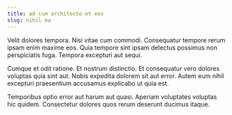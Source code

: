 ```yaml
---
title: ad cum architecto et eos
slug: nihil ea
---
```


Velit dolores tempora. Nisi vitae cum commodi. Consequatur tempore rerum ipsam enim maxime eos. Quia tempore sint ipsam delectus possimus non perspiciatis fuga. Tempora excepturi aut sequi.

Cumque et odit ratione. Et nostrum distinctio. Et consequatur vero dolores voluptas quia sint aut. Nobis expedita dolorem sit aut error. Autem eum nihil excepturi praesentium accusamus explicabo ut quia est.

Temporibus optio error aut harum aut quasi. Aperiam voluptates voluptas hic quidem. Consectetur dolores quos rerum deserunt ducimus itaque.

